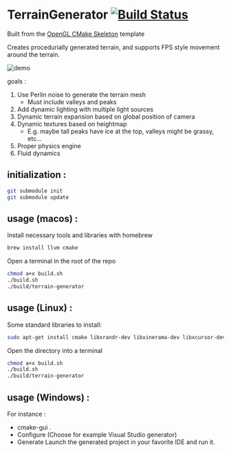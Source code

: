 TerrainGenerator [![Build Status](https://app.travis-ci.com/gabloe/TerrainGenerator2.svg?branch=main)](https://app.travis-ci.com/gabloe/TerrainGenerator2)
=======================

Built from the [OpenGL CMake Skeleton](https://github.com/ArthurSonzogni/OpenGL_CMake_Skeleton) template

Creates procedurially generated terrain, and supports FPS style movement around the terrain.

![demo](demo.gif)

goals :
1. Use Perlin noise to generate the terrain mesh
   * Must include valleys and peaks
2. Add dynamic lighting with multiple light sources
3. Dynamic terrain expansion based on global position of camera
4. Dynamic textures based on heightmap
   * E.g. maybe tall peaks have ice at the top, valleys might be grassy, etc...
5. Proper physics engine
6. Fluid dynamics

initialization :
----------------
```bash
git submodule init
git submodule update
```

usage (macos) : 
---------------
Install necessary tools and libraries with homebrew
```bash
brew install llvm cmake
```

Open a terminal in the root of the repo
```bash
chmod a+x build.sh
./build.sh
./build/terrain-generator
```

usage (Linux) : 
---------------
Some standard libraries to install:
```bash
sudo apt-get install cmake libxrandr-dev libxinerama-dev libxcursor-dev libxi-dev
```

Open the directory into a terminal
```bash
chmod a+x build.sh
./build.sh
./build/terrain-generator
```

usage (Windows) :
-----------------
For instance :
* cmake-gui .
* Configure (Choose for example Visual Studio generator)
* Generate
Launch the generated project in your favorite IDE and run it.

